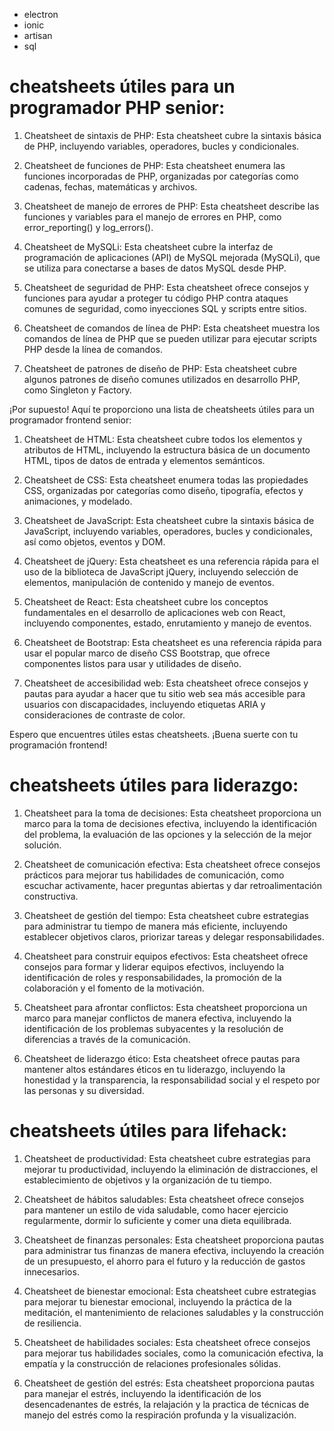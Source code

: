 - electron 
- ionic
- artisan 
- sql

# cheatsheets útiles para un programador PHP senior:

1. Cheatsheet de sintaxis de PHP: Esta cheatsheet cubre la sintaxis básica de PHP, incluyendo variables, operadores, bucles y condicionales.

2. Cheatsheet de funciones de PHP: Esta cheatsheet enumera las funciones incorporadas de PHP, organizadas por categorías como cadenas, fechas, matemáticas y archivos.

3. Cheatsheet de manejo de errores de PHP: Esta cheatsheet describe las funciones y variables para el manejo de errores en PHP, como error_reporting() y log_errors().

4. Cheatsheet de MySQLi: Esta cheatsheet cubre la interfaz de programación de aplicaciones (API) de MySQL mejorada (MySQLi), que se utiliza para conectarse a bases de datos MySQL desde PHP.

5. Cheatsheet de seguridad de PHP: Esta cheatsheet ofrece consejos y funciones para ayudar a proteger tu código PHP contra ataques comunes de seguridad, como inyecciones SQL y scripts entre sitios.

6. Cheatsheet de comandos de línea de PHP: Esta cheatsheet muestra los comandos de línea de PHP que se pueden utilizar para ejecutar scripts PHP desde la línea de comandos.

7. Cheatsheet de patrones de diseño de PHP: Esta cheatsheet cubre algunos patrones de diseño comunes utilizados en desarrollo PHP, como Singleton y Factory.

¡Por supuesto! Aquí te proporciono una lista de cheatsheets útiles para un programador frontend senior:

1. Cheatsheet de HTML: Esta cheatsheet cubre todos los elementos y atributos de HTML, incluyendo la estructura básica de un documento HTML, tipos de datos de entrada y elementos semánticos.

2. Cheatsheet de CSS: Esta cheatsheet enumera todas las propiedades CSS, organizadas por categorías como diseño, tipografía, efectos y animaciones, y modelado.

3. Cheatsheet de JavaScript: Esta cheatsheet cubre la sintaxis básica de JavaScript, incluyendo variables, operadores, bucles y condicionales, así como objetos, eventos y DOM.

4. Cheatsheet de jQuery: Esta cheatsheet es una referencia rápida para el uso de la biblioteca de JavaScript jQuery, incluyendo selección de elementos, manipulación de contenido y manejo de eventos.

5. Cheatsheet de React: Esta cheatsheet cubre los conceptos fundamentales en el desarrollo de aplicaciones web con React, incluyendo componentes, estado, enrutamiento y manejo de eventos.

6. Cheatsheet de Bootstrap: Esta cheatsheet es una referencia rápida para usar el popular marco de diseño CSS Bootstrap, que ofrece componentes listos para usar y utilidades de diseño.

7. Cheatsheet de accesibilidad web: Esta cheatsheet ofrece consejos y pautas para ayudar a hacer que tu sitio web sea más accesible para usuarios con discapacidades, incluyendo etiquetas ARIA y consideraciones de contraste de color.

Espero que encuentres útiles estas cheatsheets. ¡Buena suerte con tu programación frontend!

# cheatsheets útiles para liderazgo:

1. Cheatsheet para la toma de decisiones: Esta cheatsheet proporciona un marco para la toma de decisiones efectiva, incluyendo la identificación del problema, la evaluación de las opciones y la selección de la mejor solución.

2. Cheatsheet de comunicación efectiva: Esta cheatsheet ofrece consejos prácticos para mejorar tus habilidades de comunicación, como escuchar activamente, hacer preguntas abiertas y dar retroalimentación constructiva.

3. Cheatsheet de gestión del tiempo: Esta cheatsheet cubre estrategias para administrar tu tiempo de manera más eficiente, incluyendo establecer objetivos claros, priorizar tareas y delegar responsabilidades.

4. Cheatsheet para construir equipos efectivos: Esta cheatsheet ofrece consejos para formar y liderar equipos efectivos, incluyendo la identificación de roles y responsabilidades, la promoción de la colaboración y el fomento de la motivación.

5. Cheatsheet para afrontar conflictos: Esta cheatsheet proporciona un marco para manejar conflictos de manera efectiva, incluyendo la identificación de los problemas subyacentes y la resolución de diferencias a través de la comunicación.

6. Cheatsheet de liderazgo ético: Esta cheatsheet ofrece pautas para mantener altos estándares éticos en tu liderazgo, incluyendo la honestidad y la transparencia, la responsabilidad social y el respeto por las personas y su diversidad.

# cheatsheets útiles para lifehack:

1. Cheatsheet de productividad: Esta cheatsheet cubre estrategias para mejorar tu productividad, incluyendo la eliminación de distracciones, el establecimiento de objetivos y la organización de tu tiempo.

2. Cheatsheet de hábitos saludables: Esta cheatsheet ofrece consejos para mantener un estilo de vida saludable, como hacer ejercicio regularmente, dormir lo suficiente y comer una dieta equilibrada.

3. Cheatsheet de finanzas personales: Esta cheatsheet proporciona pautas para administrar tus finanzas de manera efectiva, incluyendo la creación de un presupuesto, el ahorro para el futuro y la reducción de gastos innecesarios.

4. Cheatsheet de bienestar emocional: Esta cheatsheet cubre estrategias para mejorar tu bienestar emocional, incluyendo la práctica de la meditación, el mantenimiento de relaciones saludables y la construcción de resiliencia.

5. Cheatsheet de habilidades sociales: Esta cheatsheet ofrece consejos para mejorar tus habilidades sociales, como la comunicación efectiva, la empatía y la construcción de relaciones profesionales sólidas.

6. Cheatsheet de gestión del estrés: Esta cheatsheet proporciona pautas para manejar el estrés, incluyendo la identificación de los desencadenantes de estrés, la relajación y la practica de técnicas de manejo del estrés como la respiración profunda y la visualización.